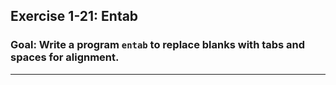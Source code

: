 
## Exercise 1-21: Entab  
### Goal: Write a program `entab` to replace blanks with tabs and spaces for alignment.

---
